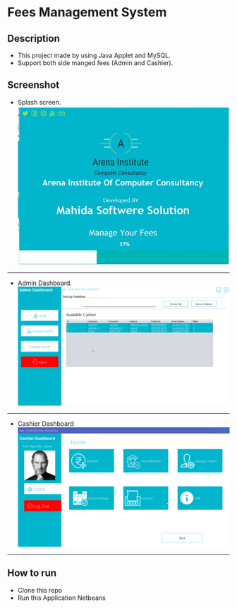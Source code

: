 # Fees Management System

## []([AdnanMahida](https://github.com/AdnanMahida)/**[FeesManagementSystemApplet](https://github.com/AdnanMahida/FeesManagementSystemApplet)**#description)Description

-   This project made by  using Java Applet and MySQL.
-  Support both side manged fees (Admin and Cashier).

## []([AdnanMahida](https://github.com/AdnanMahida)/**[FeesManagementSystemApplet](https://github.com/AdnanMahida/FeesManagementSystemApplet)**#ScreenShot)Screenshot

-   Splash screen.
![](https://raw.githubusercontent.com/AdnanMahida/FeesManagementSystemApplet/master/Screen%20Shots/loading%20screen.jpg "Splash screen")

---
-   Admin Dashboard.
![](https://raw.githubusercontent.com/AdnanMahida/FeesManagementSystemApplet/master/Screen%20Shots/admin_home.png "Admin Screen")

---
- Cashier Dashboard
![](https://raw.githubusercontent.com/AdnanMahida/FeesManagementSystemApplet/master/Screen%20Shots/cashierhome.png "Cashier Home")

---

## How to run

-   Clone this repo
-   Run  this Application Netbeans
